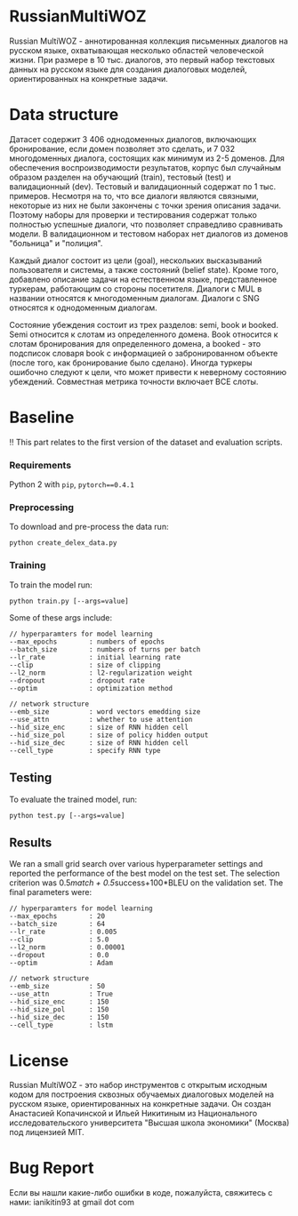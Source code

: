 # RussianMultiWOZ
Russian MultiWOZ -  аннотированная коллекция письменных диалогов на русском языке, охватывающая несколько областей человеческой жизни. При размере в 10 тыс. диалогов, это первый набор текстовых данных на русском языке для создания диалоговых моделей, ориентированных на конкретные задачи.

# Data structure
Датасет содержит 3 406 однодоменных диалогов, включающих бронирование, если домен позволяет это сделать, и 7 032 многодоменных диалога, состоящих как минимум из 2-5 доменов. Для обеспечения воспроизводимости результатов, корпус был случайным образом разделен на обучающий (train), тестовый (test) и валидационный (dev). Тестовый и валидационный содержат по 1 тыс. примеров. Несмотря на то, что все диалоги являются связными, некоторые из них не были закончены с точки зрения описания задачи. Поэтому наборы для проверки и тестирования содержат только полностью успешные диалоги, что позволяет справедливо сравнивать модели. В валидационном и тестовом наборах нет диалогов из доменов "больница" и "полиция".

Каждый диалог состоит из цели (goal), нескольких высказываний пользователя и системы, а также состояний (belief state). Кроме того, добавлено описание задачи на естественном языке, представленное туркерам, работающим со стороны посетителя. Диалоги с MUL в названии относятся к многодоменным диалогам. Диалоги с SNG относятся к однодоменным диалогам.

Состояние убеждения состоит из трех разделов: semi, book и booked. Semi относится к слотам из определенного домена. Book относится к слотам бронирования для определенного домена, а booked - это подсписок словаря book с информацией о забронированном объекте (после того, как бронирование было сделано). Иногда туркеры ошибочно следуют к цели, что может привести к неверному состоянию убеждений. Совместная метрика точности включает ВСЕ слоты.


# Baseline

:bangbang: This part relates to the first version of the dataset and evaluation scripts.

### Requirements
Python 2 with `pip`, `pytorch==0.4.1`

### Preprocessing
To download and pre-process the data run:

```python create_delex_data.py```

### Training
To train the model run:

```python train.py [--args=value]```

Some of these args include:

```
// hyperparamters for model learning
--max_epochs        : numbers of epochs
--batch_size        : numbers of turns per batch
--lr_rate           : initial learning rate
--clip              : size of clipping
--l2_norm           : l2-regularization weight
--dropout           : dropout rate
--optim             : optimization method

// network structure
--emb_size          : word vectors emedding size
--use_attn          : whether to use attention
--hid_size_enc      : size of RNN hidden cell
--hid_size_pol      : size of policy hidden output
--hid_size_dec      : size of RNN hidden cell
--cell_type         : specify RNN type
```

## Testing
To evaluate the trained model, run:

```python test.py [--args=value]```

## Results
We ran a small grid search over various hyperparameter settings and reported the performance of the best model on the test set.
The selection criterion was 0.5*match + 0.5*success+100*BLEU on the validation set.
The final parameters were:

```
// hyperparamters for model learning
--max_epochs        : 20
--batch_size        : 64
--lr_rate           : 0.005
--clip              : 5.0
--l2_norm           : 0.00001
--dropout           : 0.0
--optim             : Adam

// network structure
--emb_size          : 50
--use_attn          : True
--hid_size_enc      : 150
--hid_size_pol      : 150
--hid_size_dec      : 150
--cell_type         : lstm
```

# License
Russian MultiWOZ - это набор инструментов с открытым исходным кодом для построения сквозных обучаемых диалоговых моделей на русском языке, ориентированных на конкретные задачи. Он создан Анастасией Копачинской и Ильей Никитиным из Национального исследовательского университета "Высшая школа экономики" (Москва) под лицензией MIT.


# Bug Report
Если вы нашли какие-либо ошибки в коде, пожалуйста, свяжитесь с нами: ianikitin93 at gmail dot com
